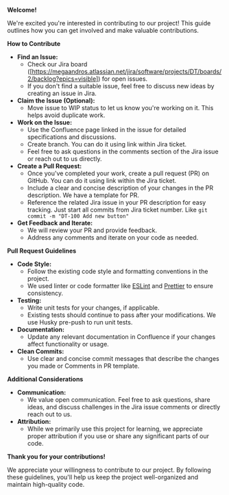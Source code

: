 **Welcome!**

We're excited you're interested in contributing to our project! This guide outlines how you can get involved and make valuable contributions. 

**How to Contribute**

* **Find an Issue:**
    * Check our Jira board ([https://megaandros.atlassian.net/jira/software/projects/DT/boards/2/backlog?epics=visible]) for open issues. 
    * If you don't find a suitable issue, feel free to discuss new ideas by creating an issue in Jira.
* **Claim the Issue (Optional):**
    * Move issue to WIP status to let us know you're working on it. This helps avoid duplicate work.
* **Work on the Issue:**
    * Use the Confluence page linked in the issue for detailed specifications and discussions.
    * Create branch. You can do it using link within Jira ticket.
    * Feel free to ask questions in the comments section of the Jira issue or reach out to us directly.
* **Create a Pull Request:**
    * Once you've completed your work, create a pull request (PR) on GitHub. You can do it using link within the Jira ticket.
    * Include a clear and concise description of your changes in the PR description. We have a template for PR.
    * Reference the related Jira issue in your PR description for easy tracking. Just start all commits from Jira ticket number. Like `git commit -m "DT-100 Add new button"`
* **Get Feedback and Iterate:**
    * We will review your PR and provide feedback. 
    * Address any comments and iterate on your code as needed. 

**Pull Request Guidelines**

* **Code Style:**
    * Follow the existing code style and formatting conventions in the project.
    * We used linter or code formatter like [ESLint](https://eslint.org/) and [Prettier](https://prettier.io/) to ensure consistency.
* **Testing:**
    * Write unit tests for your changes, if applicable. 
    * Existing tests should continue to pass after your modifications. We use Husky pre-push to run unit tests.
* **Documentation:**
    * Update any relevant documentation in Confluence if your changes affect functionality or usage.
* **Clean Commits:**
    * Use clear and concise commit messages that describe the changes you made or Comments in PR template.

**Additional Considerations**

* **Communication:**
    * We value open communication. Feel free to ask questions, share ideas, and discuss challenges in the Jira issue comments or directly reach out to us.
* **Attribution:**
    * While we primarily use this project for learning, we appreciate proper attribution if you use or share any significant parts of our code. 

**Thank you for your contributions!**

We appreciate your willingness to contribute to our project. By following these guidelines, you'll help us keep the project well-organized and maintain high-quality code.
